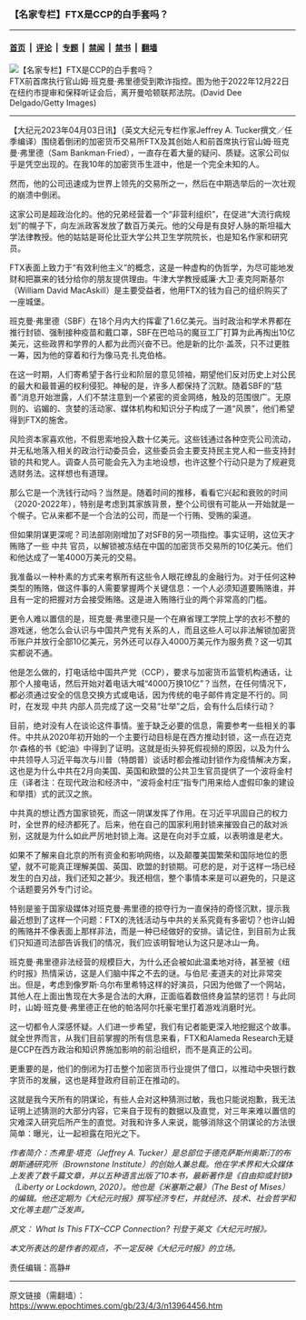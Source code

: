 ### 【名家专栏】FTX是CCP的白手套吗？

---

#### [首页](../../../..?n13964456) &nbsp;|&nbsp; [评论](../../../../../epoch-comment?n13964456) &nbsp;|&nbsp; [专题](../../../../../epoch-special?n13964456) &nbsp;|&nbsp; [禁闻](../../../../../epoch-news?n13964456) &nbsp;|&nbsp; [禁书](../../../../../books?n13964456) &nbsp;|&nbsp; [翻墙](https://github.com/gfw-breaker/nogfw/blob/master/README.md?n13964456)


<div><img alt="【名家专栏】FTX是CCP的白手套吗？" class="attachment-djy_600_400 size-djy_600_400 wp-post-image" src="https://i.epochtimes.com/assets/uploads/2023/04/id13964466-GettyImages-1245786421-600x400.jpg"/>
<div class="caption">
 FTX前首席执行官山姆‧班克曼‧弗里德受到欺诈指控。图为他于2022年12月22日在纽约市提审和保释听证会后，离开曼哈顿联邦法院。(David Dee Delgado/Getty Images)
</div></div><hr/><div class="post_content" id="artbody" itemprop="articleBody">
 <!-- article content begin -->
 <p>
  【大纪元2023年04月03日讯】（英文大纪元专栏作家Jeffrey A. Tucker撰文／任季编译）围绕着倒闭的加密货币交易所FTX及其创始人和前首席执行官山姆‧班克曼‧弗里德（Sam Bankman‧Fried），一直存在着大量的疑问、质疑。这家公司似乎是凭空出现的。在我10年的加密货币生涯中，他是一个完全未知的人。
 </p>
 <p>
  然而，他的公司迅速成为世界上领先的交易所之一，然后在中期选举后的一次壮观的崩溃中倒闭。
 </p>
 <p>
  这家公司是超政治化的。他的兄弟经营着一个“非营利组织”，在促进“大流行病规划”的幌子下，向左派政客发放了数百万美元。他的父母是有良好人脉的斯坦福大学法律教授。他的姑姑是哥伦比亚大学公共卫生学院院长，也是知名作家和研究员。
 </p>
 <p>
  FTX表面上致力于“有效利他主义”的概念，这是一种虚构的伪哲学，为尽可能地发财和把赢来的钱分给你的朋友提供理由。牛津大学教授威廉‧大卫‧麦克阿斯基尔（William David MacAskill）是主要受益者，他用FTX的钱为自己的组织购买了一座城堡。
 </p>
 <p>
  班克曼‧弗里德（SBF）在18个月内大约挥霍了1.6亿美元。当时政治和学术界都在推行封锁、强制接种疫苗和戴口罩，SBF在巴哈马的魔豆工厂打算为此再掏出10亿美元，这些政界和学界的人都为此而兴奋不已。他是新的比尔‧盖茨，只不过更胜一筹，因为他的穿着和行为像马克‧扎克伯格。
 </p>
 <p>
  在这一时期，人们寄希望于各行业和阶层的意见领袖，期望他们反对历史上对公民的最大和最普遍的权利侵犯。神秘的是，许多人都保持了沉默。随着SBF的“慈善”消息开始泄露，人们不禁注意到一个紧密的资金网络，触及的范围很广。无原则的、谄媚的、贪婪的活动家、媒体机构和知识分子构成了一道“风景”，他们希望得到FTX的施舍。
 </p>
 <p>
  风险资本家喜欢他，不假思索地投入数十亿美元。这些钱通过各种空壳公司流动，并无私地落入相关的政治行动委员会，这些委员会主要支持民主党人和一些支持封锁的共和党人。调查人员可能会先入为主地设想，也许这整个行动只是为了规避竞选财务法。这样想也有道理。
 </p>
 <p>
  那么它是一个洗钱行动吗？当然是。随着时间的推移，看看它兴起和衰败的时间（2020-2022年），特别是考虑到其家族背景，整个公司很有可能从一开始就是一个幌子。它从来都不是一个合法的公司，而是一个行贿、受贿的渠道。
 </p>
 <p>
  但如果阴谋更深呢？司法部刚刚增加了对SFB的另一项指控。事实证明，这位天才贿赂了一些
  <ok href="https://www.epochtimes.com/gb/tag/%E4%B8%AD%E5%85%B1.html">
   中共
  </ok>
  官员，以解锁被冻结在中国的加密货币交易所的10亿美元。他们和他达成了一笔4000万美元的交易。
 </p>
 <p>
  我准备以一种朴素的方式来考察所有这些令人眼花缭乱的金融行为。对于任何这种类型的贿赂，做这件事的人需要掌握两个关键信息：一个人必须知道要贿赂谁，并且有一定的把握对方会接受贿赂。这是进入贿赂行业的两个非常高的门槛。
 </p>
 <p>
  更令人难以置信的是，班克曼‧弗里德只是一个在麻省理工学院上学的衣衫不整的游戏迷，他怎么会认识与中国共产党有关系的人，而且这些人可以非法解锁加密货币账户并放行全部10亿美元，另外还可以存入4000万美元作为服务费？这一切其实都说不通。
 </p>
 <p>
  他是怎么做的，打电话给中国共产党（CCP），要求与加密货币监管机构通话，让那个人接电话，然后开始对着电话大喊“4000万换10亿”？当然，在任何情况下，都必须通过安全的信息交换方式或电话，因为传统的电子邮件肯定是不行的。同时，在发现
  <ok href="https://www.epochtimes.com/gb/tag/%E4%B8%AD%E5%85%B1.html">
   中共
  </ok>
  内部人员完成了这一交易“壮举”之后，会有什么后续行动？
 </p>
 <p>
  目前，绝对没有人在谈论这件事情。鉴于缺乏必要的信息，需要参考一些相关的事件。中共从2020年初开始的一个主要行动目标是在西方推动封锁，这一点在迈克尔‧森格的书《蛇油》中得到了证明。这就是街头猝死假视频的原因，以及为什么中共领导人习近平每次与川普（特朗普）谈话时都会推动封锁作为疫情解决方案，这也是为什么中共在2月向美国、英国和欧盟的公共卫生官员提供了一个波将金村庄（译者注：在现代政治和经济中，“波将金村庄”指专门用来给人虚假印象的建设和举措）式的武汉之旅。
 </p>
 <p>
  中共真的想让西方国家锁死，而这一阴谋发挥了作用。在习近平巩固自己的权力时，全世界的经济都死了。后来，他在自己的国家利用封锁来摧毁自己的敌对派别，这就是为什么如此严厉地封锁上海。这是在向对手立威，以表明谁是老大。
 </p>
 <p>
  如果不了解来自北京的所有资金和影响网络，以及颠覆美国繁荣和国际地位的愿望，就不可能真正理解美国、英国、欧盟的封锁期。可悲的是，对于这样一场已经发生的白刃战，我们还知之甚少。我还相信，整个事情本来是可以避免的，只是这个话题要另外专门讨论。
 </p>
 <p>
  特别是鉴于国家级媒体对班克曼‧弗里德的掠夺行为一直保持的奇怪沉默，提示我最近想到了这样一个问题：FTX的洗钱活动与中共的关系究竟有多密切？也许山姆的贿赂并不像表面上那样非法，而是一种已经做好的安排。请记住，到目前为止我们只知道司法部告诉我们的情况，我们应该明智地认为这只是冰山一角。
 </p>
 <p>
  班克曼‧弗里德非法经营的规模巨大，为什么还会被如此温柔地对待，甚至被《纽约时报》热情采访，这是人们脑中挥之不去的谜。与伯尼‧麦道夫的对比非常突出。但是，考虑到像罗斯‧乌尔布里希特这样的好演员，只因为他做了一个网站，其他人在上面出售现在大多是合法的大麻，正面临着数倍终身监禁的惩罚！与此同时，山姆·班克曼‧弗里德正在他的帕洛阿尔托豪宅里打着游戏消磨时光。
 </p>
 <p>
  这一切都令人深感怀疑。人们进一步希望，我们有记者能更深入地挖掘这个故事。就全世界而言，从我们目前掌握的所有信息来看，FTX和Alameda Research无疑是CCP在西方政治和知识界施加影响的前沿组织，而不是真正的公司。
 </p>
 <p>
  更重要的是，他们的倒闭为打击整个加密货币行业提供了借口，以推动中央银行数字货币的发展，这也是拜登政府目前正在推动的。
 </p>
 <p>
  这就是我今天所有的阴谋论，有些人会对这种猜测过敏，我也只能说抱歉，我无法证明上述猜测的大部分内容，它来自于现有的数据以及直觉，对三年来难以置信的灾难深入研究后所产生的直觉。对我和许多人来说，能够消除这个阴谋论的方法很简单：曝光，让一起袒露在阳光之下。
 </p>
 <p>
  <em>
   作者简介：杰弗里‧塔克（Jeffrey A. Tucker）是总部位于德克萨斯州奥斯汀的布朗斯通研究所（Brownstone Institute）的创始人兼总裁。他在学术界和大众媒体上发表了数千篇文章，并以五种语言出版了10本书，最新著作是《自由抑或封锁》（Liberty or Lockdown, 2020）。他也是《米塞斯之最》（The Best of Mises）的编辑。他还定期为《大纪元时报》撰写经济专栏，并就经济、技术、社会哲学和文化等主题广泛发声。
  </em>
 </p>
 <p>
  <em>
   原文：
   <ok href="https://www.theepochtimes.com/what-is-this-ftx-ccp-connection_5157577.html">
    What Is This FTX–CCP Connection?
   </ok>
   刊登于英文《大纪元时报》。
  </em>
 </p>
 <p>
  <em>
   本文所表达的是作者的观点，不一定反映《大纪元时报》的立场。
  </em>
 </p>
 <p>
  责任编辑：高静#
 </p>
 <!-- article content end -->
 <div id="below_article_ad">
 </div>
</div>


---

原文链接（需翻墙）：https://www.epochtimes.com/gb/23/4/3/n13964456.htm